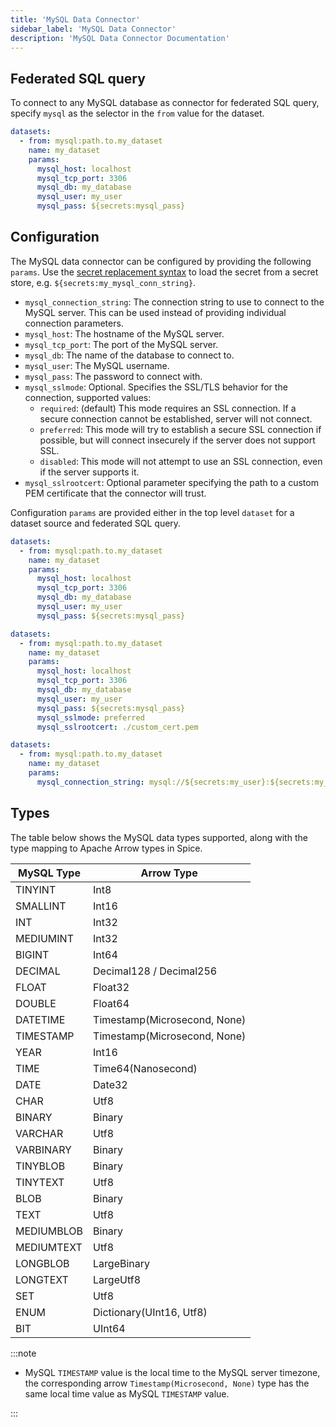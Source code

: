 ```yaml
---
title: 'MySQL Data Connector'
sidebar_label: 'MySQL Data Connector'
description: 'MySQL Data Connector Documentation'
---
```


## Federated SQL query

To connect to any MySQL database as connector for federated SQL query, specify `mysql` as the selector in the `from` value for the dataset.

```yaml
datasets:
  - from: mysql:path.to.my_dataset
    name: my_dataset
    params:
      mysql_host: localhost
      mysql_tcp_port: 3306
      mysql_db: my_database
      mysql_user: my_user
      mysql_pass: ${secrets:mysql_pass}
```

## Configuration

The MySQL data connector can be configured by providing the following `params`. Use the [secret replacement syntax](../secret-stores/index.md) to load the secret from a secret store, e.g. `${secrets:my_mysql_conn_string}`.

- `mysql_connection_string`: The connection string to use to connect to the MySQL server. This can be used instead of providing individual connection parameters.
- `mysql_host`: The hostname of the MySQL server.
- `mysql_tcp_port`: The port of the MySQL server.
- `mysql_db`: The name of the database to connect to.
- `mysql_user`: The MySQL username.
- `mysql_pass`: The password to connect with.
- `mysql_sslmode`: Optional. Specifies the SSL/TLS behavior for the connection, supported values:
  - `required`: (default) This mode requires an SSL connection. If a secure connection cannot be established, server will not connect.
  - `preferred`: This mode will try to establish a secure SSL connection if possible, but will connect insecurely if the server does not support SSL.
  - `disabled`: This mode will not attempt to use an SSL connection, even if the server supports it.
- `mysql_sslrootcert`: Optional parameter specifying the path to a custom PEM certificate that the connector will trust.

Configuration `params` are provided either in the top level `dataset` for a dataset source and federated SQL query.

```yaml
datasets:
  - from: mysql:path.to.my_dataset
    name: my_dataset
    params:
      mysql_host: localhost
      mysql_tcp_port: 3306
      mysql_db: my_database
      mysql_user: my_user
      mysql_pass: ${secrets:mysql_pass}
```

```yaml
datasets:
  - from: mysql:path.to.my_dataset
    name: my_dataset
    params:
      mysql_host: localhost
      mysql_tcp_port: 3306
      mysql_db: my_database
      mysql_user: my_user
      mysql_pass: ${secrets:mysql_pass}
      mysql_sslmode: preferred
      mysql_sslrootcert: ./custom_cert.pem
```

```yaml
datasets:
  - from: mysql:path.to.my_dataset
    name: my_dataset
    params:
      mysql_connection_string: mysql://${secrets:my_user}:${secrets:my_password}@localhost:3306/my_db
```

## Types

The table below shows the MySQL data types supported, along with the type mapping to Apache Arrow types in Spice.

| MySQL Type | Arrow Type                   |
| ---------- | ---------------------------- |
| TINYINT    | Int8                         |
| SMALLINT   | Int16                        |
| INT        | Int32                        |
| MEDIUMINT  | Int32                        |
| BIGINT     | Int64                        |
| DECIMAL    | Decimal128 / Decimal256      |
| FLOAT      | Float32                      |
| DOUBLE     | Float64                      |
| DATETIME   | Timestamp(Microsecond, None) |
| TIMESTAMP  | Timestamp(Microsecond, None) |
| YEAR       | Int16                        |
| TIME       | Time64(Nanosecond)           |
| DATE       | Date32                       |
| CHAR       | Utf8                         |
| BINARY     | Binary                       |
| VARCHAR    | Utf8                         |
| VARBINARY  | Binary                       |
| TINYBLOB   | Binary                       |
| TINYTEXT   | Utf8                         |
| BLOB       | Binary                       |
| TEXT       | Utf8                         |
| MEDIUMBLOB | Binary                       |
| MEDIUMTEXT | Utf8                         |
| LONGBLOB   | LargeBinary                  |
| LONGTEXT   | LargeUtf8                    |
| SET        | Utf8                         |
| ENUM       | Dictionary(UInt16, Utf8)     |
| BIT        | UInt64                       |

:::note

- MySQL `TIMESTAMP` value is the local time to the MySQL server timezone, the corresponding arrow `Timestamp(Microsecond, None)` type has the same local time value as MySQL `TIMESTAMP` value.

:::
